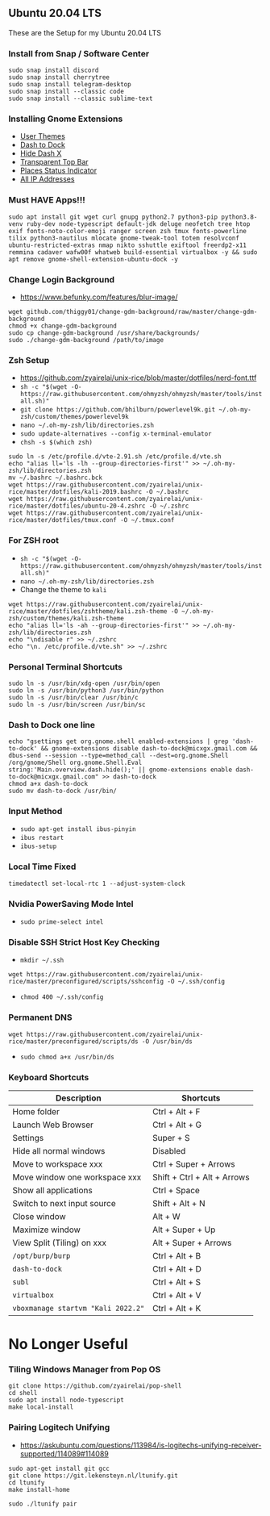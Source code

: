 ## Ubuntu 20.04 LTS
These are the Setup for my Ubuntu 20.04 LTS

### Install from Snap / Software Center
```
sudo snap install discord
sudo snap install cherrytree
sudo snap install telegram-desktop
sudo snap install --classic code
sudo snap install --classic sublime-text
```

### Installing Gnome Extensions
- [User Themes](https://extensions.gnome.org/extension/19/user-themes/)
- [Dash to Dock](https://extensions.gnome.org/extension/307/dash-to-dock/)
- [Hide Dash X](https://extensions.gnome.org/extension/805/hide-dash/)
- [Transparent Top Bar](https://extensions.gnome.org/extension/1708/transparent-top-bar/)
- [Places Status Indicator](https://extensions.gnome.org/extension/8/places-status-indicator/)
- [All IP Addresses](https://extensions.gnome.org/extension/3994/all-ip-addresses/)

### Must HAVE Apps!!!
```
sudo apt install git wget curl gnupg python2.7 python3-pip python3.8-venv ruby-dev node-typescript default-jdk deluge neofetch tree htop exif fonts-noto-color-emoji ranger screen zsh tmux fonts-powerline tilix python3-nautilus mlocate gnome-tweak-tool totem resolvconf ubuntu-restricted-extras nmap nikto sshuttle exiftool freerdp2-x11 remmina cadaver wafw00f whatweb build-essential virtualbox -y && sudo apt remove gnome-shell-extension-ubuntu-dock -y
```

### Change Login Background
- https://www.befunky.com/features/blur-image/
```
wget github.com/thiggy01/change-gdm-background/raw/master/change-gdm-background
chmod +x change-gdm-background
sudo cp change-gdm-background /usr/share/backgrounds/
sudo ./change-gdm-background /path/to/image
```

### Zsh Setup
- https://github.com/zyairelai/unix-rice/blob/master/dotfiles/nerd-font.ttf
- `sh -c "$(wget -O- https://raw.githubusercontent.com/ohmyzsh/ohmyzsh/master/tools/install.sh)"`
- `git clone https://github.com/bhilburn/powerlevel9k.git ~/.oh-my-zsh/custom/themes/powerlevel9k`
- `nano ~/.oh-my-zsh/lib/directories.zsh`
- `sudo update-alternatives --config x-terminal-emulator`
- `chsh -s $(which zsh)`

```
sudo ln -s /etc/profile.d/vte-2.91.sh /etc/profile.d/vte.sh
echo "alias ll='ls -lh --group-directories-first'" >> ~/.oh-my-zsh/lib/directories.zsh
mv ~/.bashrc ~/.bashrc.bck
wget https://raw.githubusercontent.com/zyairelai/unix-rice/master/dotfiles/kali-2019.bashrc -O ~/.bashrc
wget https://raw.githubusercontent.com/zyairelai/unix-rice/master/dotfiles/ubuntu-20-4.zshrc -O ~/.zshrc
wget https://raw.githubusercontent.com/zyairelai/unix-rice/master/dotfiles/tmux.conf -O ~/.tmux.conf
```

### For ZSH root
- `sh -c "$(wget -O- https://raw.githubusercontent.com/ohmyzsh/ohmyzsh/master/tools/install.sh)"`
- `nano ~/.oh-my-zsh/lib/directories.zsh`
- Change the theme to `kali`
```
wget https://raw.githubusercontent.com/zyairelai/unix-rice/master/dotfiles/zshtheme/kali.zsh-theme -O ~/.oh-my-zsh/custom/themes/kali.zsh-theme
echo "alias ll='ls -ah --group-directories-first'" >> ~/.oh-my-zsh/lib/directories.zsh
echo "\ndisable r" >> ~/.zshrc
echo "\n. /etc/profile.d/vte.sh" >> ~/.zshrc
```

### Personal Terminal Shortcuts
```
sudo ln -s /usr/bin/xdg-open /usr/bin/open
sudo ln -s /usr/bin/python3 /usr/bin/python
sudo ln -s /usr/bin/clear /usr/bin/c
sudo ln -s /usr/bin/screen /usr/bin/sc
```
### Dash to Dock one line
```
echo "gsettings get org.gnome.shell enabled-extensions | grep 'dash-to-dock' && gnome-extensions disable dash-to-dock@micxgx.gmail.com && dbus-send --session --type=method_call --dest=org.gnome.Shell /org/gnome/Shell org.gnome.Shell.Eval string:'Main.overview.dash.hide();' || gnome-extensions enable dash-to-dock@micxgx.gmail.com" >> dash-to-dock
chmod a+x dash-to-dock
sudo mv dash-to-dock /usr/bin/
```

### Input Method
- `sudo apt-get install ibus-pinyin`
- `ibus restart`
- `ibus-setup`

### Local Time Fixed
```
timedatectl set-local-rtc 1 --adjust-system-clock
```

### Nvidia PowerSaving Mode Intel
- `sudo prime-select intel`

### Disable SSH Strict Host Key Checking
- `mkdir ~/.ssh`
```
wget https://raw.githubusercontent.com/zyairelai/unix-rice/master/preconfigured/scripts/sshconfig -O ~/.ssh/config
```
- `chmod 400 ~/.ssh/config`

### Permanent DNS
```
wget https://raw.githubusercontent.com/zyairelai/unix-rice/master/preconfigured/scripts/ds -O /usr/bin/ds
```
- `sudo chmod a+x /usr/bin/ds`

### Keyboard Shortcuts
| Description                              | Shortcuts                   | 
| ---------------------------------------- | --------------------------- |
| Home folder                              | Ctrl + Alt + F              | 
| Launch Web Browser                       | Ctrl + Alt + G              | 
| Settings                                 | Super + S                   | 
| Hide all normal windows                  | Disabled                    | 
| Move to workspace xxx                    | Ctrl + Super + Arrows       | 
| Move window one workspace xxx            | Shift + Ctrl + Alt + Arrows | 
| Show all applications                    | Ctrl + Space                | 
| Switch to next input source              | Shift + Alt + N             |
| Close window                             | Alt + W                     |
| Maximize window                          | Alt + Super + Up            |
| View Split (Tiling) on xxx               | Alt + Super + Arrows        |
| `/opt/burp/burp`                         | Ctrl + Alt + B              |
| `dash-to-dock`                           | Ctrl + Alt + D              |
| `subl`                                   | Ctrl + Alt + S              |
| `virtualbox`                             | Ctrl + Alt + V              |
| `vboxmanage startvm "Kali 2022.2"`       | Ctrl + Alt + K              |

# No Longer Useful 

### Tiling Windows Manager from Pop OS
```
git clone https://github.com/zyairelai/pop-shell
cd shell
sudo apt install node-typescript
make local-install
```

### Pairing Logitech Unifying
- https://askubuntu.com/questions/113984/is-logitechs-unifying-receiver-supported/114089#114089
```
sudo apt-get install git gcc
git clone https://git.lekensteyn.nl/ltunify.git
cd ltunify
make install-home

sudo ./ltunify pair
```
